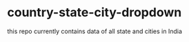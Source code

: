 # country-state-city-dropdown
this repo currently contains data of all state and cities in India


 



